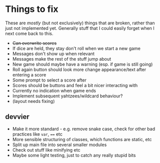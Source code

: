 # Things to fix

These are *mostly* (but not exclusively) things that are broken, rather than just not implemented yet.
Generally stuff that I could easily forget when I next come back to this.

* ~~Can overwrite scores~~
* If dice are held, they stay don't roll when we start a new game
* Messages don't show up when relevant
* Messages make the rest of the stuff jump about
* New game should maybe have a warning (esp. if game is still going)
* Roll again button should look more change appearance/text after entering a score
* Some prompt to select a score after
* Scores should be buttons and feel a bit nicer interacting with
* Currently no indication when game ends
* Implement subsequent yahtzees/wildcard behaviour?
* (layout needs fixing)

## devvier

* Make it more standard - e.g. remove snake case, check for other bad practices like `var`, `==` etc
* More sensible structuring of classes, which functions are static, etc
* Split up main file into several smaller modules
* Check out stuff like minifying etc
* Maybe some light testing, just to catch any really stupid bits
